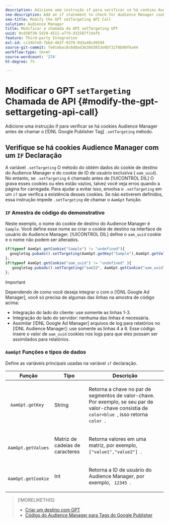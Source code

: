 ```yaml
---
description: Adicione uma instrução if para verificar se há cookies Audience Manager antes de chamar o método .setTargeting da tag do Google Publisher.
seo-description: Add an if statement to check for Audience Manager cookies before calling the Google Publisher Tag .setTargeting method.
seo-title: Modify the GPT setTargeting API Call
solution: Audience Manager
title: Modificar a chamada da API setTargeting GPT
uuid: 0cd38f30-5d29-4511-a779-d32587f1dafb
feature: Third-party Integration
exl-id: cc34b7e8-7bbd-463f-9378-9d3a40c49594
source-git-commit: fe01ebac8c0d0ad3630d3853e0bf32f0b00f6a44
workflow-type: tm+mt
source-wordcount: '274'
ht-degree: 7%

---
```


# Modificar o GPT `setTargeting` Chamada de API {#modify-the-gpt-settargeting-api-call}

Adicione uma instrução if para verificar se há cookies Audience Manager antes de chamar o [!DNL Google Publisher Tag] `.setTargeting` método.

## Verifique se há cookies Audience Manager com um `IF` Declaração

A variável `.setTargeting` O método do obtém dados do cookie de destino do Audience Manager e do cookie de ID de usuário exclusiva ( `aam_uuid`). No entanto, se `.setTargeting` é chamado antes de [!UICONTROL DIL] O grava esses cookies ou eles estão vazios, talvez você veja erros quando a página for carregada. Para ajudar a evitar isso, envolva o `.setTargeting` em um `if` que verifica a existência desses cookies. Se não estiverem definidos, essa instrução impede `.setTargeting` de chamar o `AamGpt` função.

### `IF` Amostra de código do demonstrativo

Neste exemplo, o nome do cookie de destino do Audience Manager é `Sample`. Você define esse nome ao criar o cookie de destino na interface de usuário do Audience Manager. [!UICONTROL DIL] define o `aam_uuid` cookie e o nome não podem ser alterados.

```js
if(typeof AamGpt.getCookie("Sample") != "undefined"){ 
  googletag.pubads().setTargeting(AamGpt.getKey("Sample"),AamGpt.getValues("Sample")); 
}; 
if(typeof AamGpt.getCookie("aam_uuid") != "undefined" ){ 
   googletag.pubads().setTargeting("aamId", AamGpt.getCookie("aam_uuid")); 
};
```

>[!IMPORTANT]
>
>Dependendo de como você deseja integrar o com o [!DNL Google Ad Manager], você só precisa de algumas das linhas na amostra de código acima:
>
>* Integração do lado do cliente: use somente as linhas 1-3.
>* Integração do lado do servidor: nenhuma das linhas é necessária.
>* Assimilar [!DNL Google Ad Manager] arquivos de log para relatórios no [!DNL Audience Manager]: use somente as linhas 4 a 6. Esse código insere o valor de `aam_uuid` cookies nos logs para que eles possam ser assimilados para relatórios.


### `AamGpt` Funções e tipos de dados

Define as variáveis principais usadas na variável `if` declaração.

<table id="table_881391C9BDDF4FACAFC37A47B14B31A1"> 
 <thead> 
  <tr> 
   <th colname="col1" class="entry"> Função </th> 
   <th colname="col2" class="entry"> Tipo </th> 
   <th colname="col3" class="entry"> Descrição </th> 
  </tr> 
 </thead>
 <tbody> 
  <tr> 
   <td colname="col1"> <p> <code> AamGpt.getKey </code> </p> </td> 
   <td colname="col2"> <p>String   </p> </td> 
   <td colname="col3"> <p>Retorna a chave no par de segmentos de valor-chave. Por exemplo, se seu par de valor-chave consistia de <code> color=blue </code>, isso retorna <code> color </code>. </p> </td> 
  </tr> 
  <tr> 
   <td colname="col1"> <p> <code> AamGpt.getValues </code> </p> </td> 
   <td colname="col2"> <p>Matriz de cadeias de caracteres </p> </td> 
   <td colname="col3"> <p>Retorna valores em uma matriz, por exemplo, <code> ["value1","value2"] </code>. </p> </td> 
  </tr> 
  <tr> 
   <td colname="col1"> <p> <code> AamGpt.getCookie </code> </p> </td> 
   <td colname="col2"> <p>Int </p> </td> 
   <td colname="col3"> <p>Retorna a ID de usuário do Audience Manager, por exemplo, <code> 12345 </code>. </p> </td> 
  </tr>
 </tbody>
</table>

>[!MORELIKETHIS]
>
>* [Criar um destino com GPT](../../integration/gpt-aam-destination/gpt-aam-create-destination.md)
>* [Código do Audience Manager para Tags do Google Publisher](../../integration/gpt-aam-destination/gpt-aam-aamgpt-code.md)

